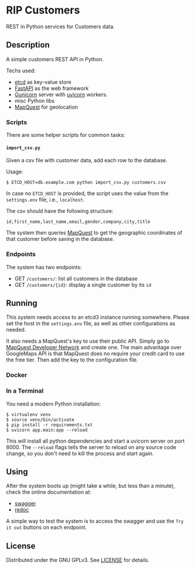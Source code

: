 # RIP Customers

REST in Python services for Customers data.

## Description

A simple customers REST API in Python.

Techs used:
- [etcd](https://etcd.io) as key-value store
- [FastAPI](https://fastapi.tiangolo.com) as the web framework
- [Gunicorn](https://gunicorn.org/) server with
  [uvicorn](https://www.uvicorn.org/) workers.
- misc Python libs
- [MapQuest](https://mapquest.com/) for geolocation


### Scripts

There are some helper scripts for common tasks:

#### `import_csv.py`

Given a csv file with customer data, add each row to the database.

Usage:

```
$ ETCD_HOST=db.example.com python import_csv.py customers.csv
```

In case no `ETCD_HOST` is provided, the script uses the value from the
`settings.env` file, i.e., `localhost`.

The csv should have the following structure:

```
id,first_name,last_name,email,gender,company,city,title
```

The system then queries [MapQuest](https://mapquest.com/) to get the geographic
coordinates of that customer before saving in the database.

### Endpoints

The system has two endpoints:

- GET `/customers/`: list all customers in the database
- GET `/customers/{id}`: display a single customer by its `id`


## Running

This system needs access to an etcd3 instance running somewhere. Please set the
host in the `settings.env` file, as well as other configurations as needed.

It also needs a MapQuest's key to use their public API. Simply go to [MapQuest
Developer Network](https://developer.mapquest.com/user/me/apps) and create one.
The main advantage over GoogleMaps API is that MapQuest does no require your
credit card to use the free tier. Then add the key to the configuration file.

### Docker

### In a Terminal

You need a modern Python installation:

```
$ virtualenv venv
$ source venv/bin/activate
$ pip install -r requirements.txt
$ uvicorn app.main:app --reload
```

This will install all python dependencies and start a uvicorn server on port
8000. The `--reload` flags tells the server to reload on any source code
change, so you don't need to kill the process and start again.


## Using

After the system boots up (might take a while, but less than a minute), check
the online documentation at:

- [swagger](http://localhost/docs)
- [redoc](http://localhost/redoc)

A simple way to test the system is to access the swagger and use the `Try it
out` buttons on each endpoint.


## License

Distributed under the GNU GPLv3. See [LICENSE](LICENSE) for details.
